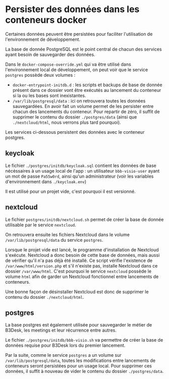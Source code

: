 # Persister des données dans les conteneurs docker

Certaines données peuvent être persistées pour faciliter l'utilisation de l'environnement de développement.

La base de donnée PostgreSQL est le point central de chacun des services ayant besoin de sauvegarder des données.

Dans le `docker-compose-override.yml` qui va être utilisé dans l'environnement local de développement, on peut voir que le service `postgres` possède deux volumes :

- `docker-entrypoint-initdb.d` : les scripts et backups de base de donnée présent dans ce dossier vont être exécutés au lancement du conteneur si la ou les bases sont inexistantes.
- `/var/lib/postgresql/data` : ici on retrouvera toutes les données sauvegardées. En avoir fait un volume permet de les persister entre chacun des lancements du conteneur. Pour repartir de zéro, il suffit de supprimer le contenu du dossier `./postgres/data` (ainsi que `./nextcloud/html`, nous verrons plus tard pourquoi).

Les services ci-dessous persistent des données avec le conteneur postgres.

## keycloak

Le fichier `./postgres/initdb/keycloak.sql` contient les données de base nécéssaires à un usage local de l'app : un utilisateur `bbb-visio-user` ayant un mot de passe `Pa55w0rd`, ainsi qu'un administrateur (voir les variables d'environnement dans `./keycloak.env`)

Il est utilisé pour un projet vide, c'est pourquoi il est versionné.

## nextcloud

Le fichier `postgres/initdb/nextcloud.sh` permet de créer la base de donnée utilisable par le service `nextcloud`.

On retrouvera ensuite les fichiers Nextcloud dans le volume `/var/lib/postgresql/data` du service `postgres`.

Lorsque le projet vide est lancé, le programme d'installation de Nextcloud s'exécute. Nextcloud a donc besoin de cette base de données, mais aussi de vérifier qu'il n'a pas déjà été installé. Ce script vérifie l'existence de `/var/www/html/version.php` et s'il n'existe pas, installe Nextcloud dans ce dossier `/var/www/html`. C'est pourquoi le service `nextcloud` possède le volume `html` afin de garder un Nextcloud fonctionnel entre lancements de conteneurs.

Une bonne façon de désinstaller Nextcloud est donc de supprimer le contenu du dossier `./nextcloud/html`.

## postgres

La base postgres est également utilisée pour sauvegarder le métier de B3Desk, les meetings et leur récurrence entre autres.

Le fichier `./postgres/initdb/bbb-visio.sh` va permettre de créer la base de données requise pour B3Desk lors du premier lancement.

Par la suite, comme le service `postgres` a un volume sur `/var/lib/postgresql/data`, toutes les modifications entre lancements de conteneurs seront persistées pour un usage local. Pour supprimer ces données, il suffit à nouveau de vider le contenu du dossier `./postgres/data`.
